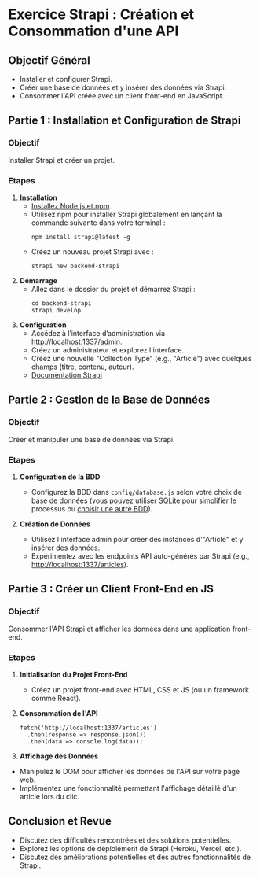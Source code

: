 # Exercice Strapi : Création et Consommation d'une API


## Objectif Général
- Installer et configurer Strapi.
- Créer une base de données et y insérer des données via Strapi.
- Consommer l'API créée avec un client front-end en JavaScript.

## Partie 1 : Installation et Configuration de Strapi
### Objectif
Installer Strapi et créer un projet.

### Etapes
1. **Installation**
   - [Installez Node.js et npm](https://nodejs.org/).
   - Utilisez npm pour installer Strapi globalement en lançant la commande suivante dans votre terminal :
     ```
     npm install strapi@latest -g
     ```
   - Créez un nouveau projet Strapi avec :
     ```
     strapi new backend-strapi
     ```
2. **Démarrage**
   - Allez dans le dossier du projet et démarrez Strapi :
     ```
     cd backend-strapi
     strapi develop
     ```
3. **Configuration**
   - Accédez à l’interface d’administration via [http://localhost:1337/admin](http://localhost:1337/admin).
   - Créez un administrateur et explorez l'interface.
   - Créez une nouvelle "Collection Type" (e.g., "Article") avec quelques champs (titre, contenu, auteur).
   - [Documentation Strapi](https://strapi.io/documentation/developer-docs/latest/getting-started/introduction.html)

## Partie 2 : Gestion de la Base de Données
### Objectif
Créer et manipuler une base de données via Strapi.

### Etapes
1. **Configuration de la BDD**
   - Configurez la BDD dans `config/database.js` selon votre choix de base de données (vous pouvez utiliser SQLite pour simplifier le processus ou [choisir une autre BDD](https://strapi.io/documentation/developer-docs/latest/setup-deployment-guides/configurations.html#database)).

2. **Création de Données**
   - Utilisez l'interface admin pour créer des instances d'"Article" et y insérer des données.
   - Expérimentez avec les endpoints API auto-générés par Strapi (e.g., [http://localhost:1337/articles](http://localhost:1337/articles)).


## Partie 3 : Créer un Client Front-End en JS
### Objectif
Consommer l'API Strapi et afficher les données dans une application front-end.

### Etapes
1. **Initialisation du Projet Front-End**
   - Créez un projet front-end avec HTML, CSS et JS (ou un framework comme React).

2. **Consommation de l'API**
   ```
   fetch('http://localhost:1337/articles')
     .then(response => response.json())
     .then(data => console.log(data));
    ```

3. **Affichage des Données**
- Manipulez le DOM pour afficher les données de l'API sur votre page web.
- Implémentez une fonctionnalité permettant l'affichage détaillé d'un article lors du clic.

## Conclusion et Revue
- Discutez des difficultés rencontrées et des solutions potentielles.
- Explorez les options de déploiement de Strapi (Heroku, Vercel, etc.).
- Discutez des améliorations potentielles et des autres fonctionnalités de Strapi.